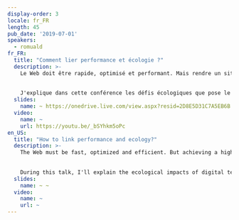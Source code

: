 ```yaml
---
display-order: 3
locale: fr_FR
length: 45
pub_date: '2019-07-01'
speakers:
  - romuald
fr_FR:
  title: "Comment lier performance et écologie ?"
  description: >-
    Le Web doit être rapide, optimisé et performant. Mais rendre un site performant n'est pas chose facile lorsqu'on essaye de prendre en compte les problématiques écologiques soulevées par le code généré ou l'ajout de serveurs à des infrastructures. La performance n'est pas <i lang="en">green</i>, mais elle pourrait.
    
    
    J'explique dans cette conférence les défis écologiques que pose le numérique et ceux qui sont spécifiquement liés à certaines optimisations de la Performance Web pour vous aider à les relever. Ensemble, construisons un Web rapide, performant <strong>et responsable</strong>.
  slides:
    name: ~ https://onedrive.live.com/view.aspx?resid=2D8E5D31C7A5EB6B!168549&ithint=file%2cpptx&authkey=!AE2-nMPzPe3WHDQ
  video:
    name: ~
    url: https://youtu.be/_bSYhkm5oPc
en_US:
  title: "How to link performance and ecology?"
  description: >-
    The Web must be fast, optimized and efficient. But achieving a high-performance website is not easy when you consider the ecological aspects of the resulting code or the additional servers on your infrastructure. Web Performance is not <code>Green</code>, but it could be.
    
    
    During this talk, I'll explain the ecological impacts of digital technology and those specifically added by some Web performance optimizations so that you know how to embrace them. Together, let's build a fast, efficient <strong>and responsible</strong> web.
  slides:
    name: ~ ~
  video:
    name: ~
    url: ~
---
```

